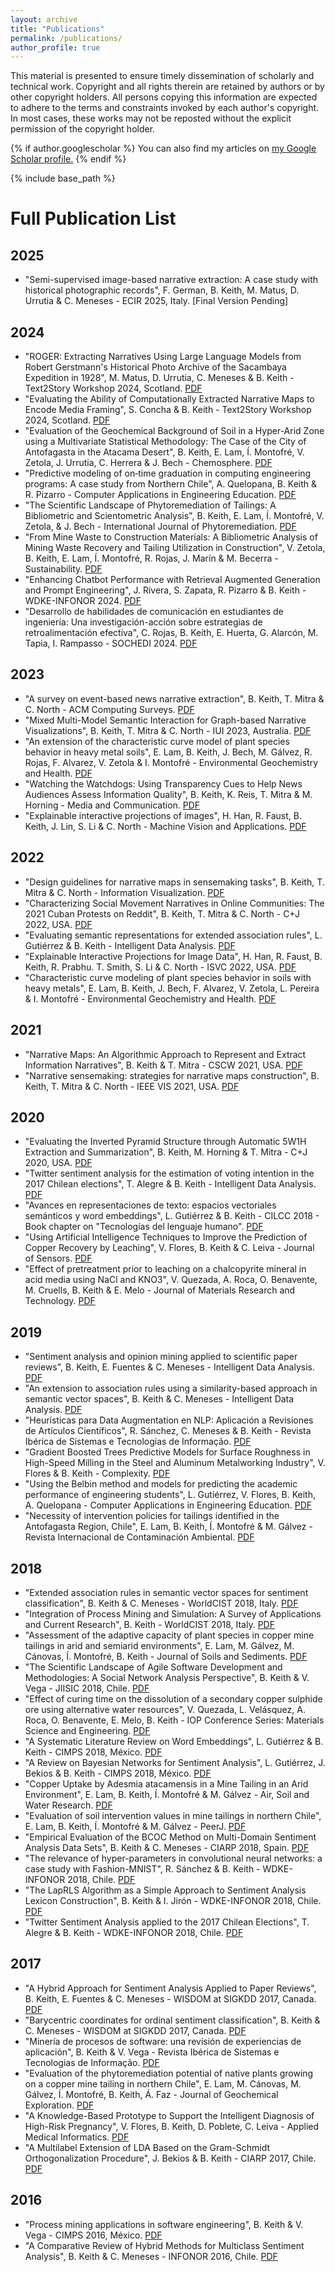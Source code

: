 ```yaml
---
layout: archive
title: "Publications"
permalink: /publications/
author_profile: true
---
```


This material is presented to ensure timely dissemination of scholarly and technical work. Copyright and all rights therein are retained by authors or by other copyright holders. All persons copying this information are expected to adhere to the terms and constraints invoked by each author's copyright. In most cases, these works may not be reposted without the explicit permission of the copyright holder. 

{% if author.googlescholar %}
  You can also find my articles on <u><a href="{{author.googlescholar}}">my Google Scholar profile</a>.</u>
{% endif %}

{% include base_path %}

# Full Publication List
## 2025
- "Semi-supervised image-based narrative extraction: A case study with historical photographic records", F. German, B. Keith, M. Matus, D. Urrutia & C. Meneses - ECIR 2025, Italy. [Final Version Pending]

## 2024
- "ROGER: Extracting Narratives Using Large Language Models from Robert Gerstmann's Historical Photo Archive of the Sacambaya Expedition in 1928", M. Matus, D. Urrutia, C. Meneses & B. Keith - Text2Story Workshop 2024, Scotland. [PDF](http://briankeithn.github.io/files/2024_ROGER.pdf)
- "Evaluating the Ability of Computationally Extracted Narrative Maps to Encode Media Framing", S. Concha & B. Keith - Text2Story Workshop 2024, Scotland. [PDF](http://briankeithn.github.io/files/2024_Framing.pdf)
- "Evaluation of the Geochemical Background of Soil in a Hyper-Arid Zone using a Multivariate Statistical Methodology: The Case of the City of Antofagasta in the Atacama Desert", B. Keith, E. Lam, Í. Montofré, V. Zetola, J. Urrutia, C. Herrera & J. Bech - Chemosphere. [PDF](http://briankeithn.github.io/files/2024_Chemosphere.pdf)
- "Predictive modeling of on‐time graduation in computing engineering programs: A case study from Northern Chile", A. Quelopana, B. Keith & R. Pizarro - Computer Applications in Engineering Education. [PDF](http://briankeithn.github.io/files/2024_CAE.pdf)
- "The Scientific Landscape of Phytoremediation of Tailings: A Bibliometric and Scientometric Analysis", B. Keith, E. Lam, Í. Montofré, V. Zetola, & J. Bech - 
International Journal of Phytoremediation. [PDF](http://briankeithn.github.io/files/2024_Tailings_Draft.pdf)
- "From Mine Waste to Construction Materials: A Bibliometric
Analysis of Mining Waste Recovery and Tailing Utilization
in Construction", V. Zetola, B. Keith, E. Lam, Í. Montofré, R. Rojas, J. Marín & M. Becerra - Sustainability. [PDF](http://briankeithn.github.io/files/2024_Sustainability.pdf)
- "Enhancing Chatbot Performance with Retrieval Augmented Generation and Prompt Engineering", J. Rivera, S. Zapata, R. Pizarro & B. Keith - WDKE-INFONOR 2024. [PDF](http://briankeithn.github.io/files/2024_Pignus.pdf)
- "Desarrollo de habilidades de comunicación en estudiantes de ingeniería: Una investigación-acción sobre estrategias de retroalimentación efectiva", C. Rojas, B. Keith, E. Huerta, G. Alarcón, M. Tapia, I. Rampasso - SOCHEDI 2024. [PDF](http://briankeithn.github.io/files/2024_SOCHEDI.pdf)

## 2023
- "A survey on event-based news narrative extraction", B. Keith, T. Mitra & C. North - ACM Computing Surveys. [PDF](http://briankeithn.github.io/files/2023_CSUR.pdf)
- "Mixed Multi-Model Semantic Interaction for Graph-based Narrative Visualizations", B. Keith, T. Mitra & C. North - IUI 2023, Australia. [PDF](http://briankeithn.github.io/files/2023_IUI.pdf)
- "An extension of the characteristic curve model of plant species behavior in heavy metal soils", E. Lam, B. Keith, J. Bech, M. Gálvez, R. Rojas, F. Alvarez, V. Zetola & I. Montofré - Environmental Geochemistry and Health. [PDF](http://briankeithn.github.io/files/2023_Curves.pdf)
- "Watching the Watchdogs: Using Transparency Cues to Help News Audiences Assess Information Quality", B. Keith, K. Reis, T. Mitra & M. Horning - Media and Communication. [PDF](http://briankeithn.github.io/files/2023_MaC.pdf)
- "Explainable interactive projections of images", H. Han, R. Faust, B. Keith, J. Lin, S. Li & C. North - Machine Vision and Applications. [PDF](http://briankeithn.github.io/files/2023_MVA.pdf)

## 2022
- "Design guidelines for narrative maps in sensemaking tasks", B. Keith, T. Mitra & C. North - Information Visualization. [PDF](http://briankeithn.github.io/files/2022_InfoVis.pdf)
- "Characterizing Social Movement Narratives in Online Communities: The 2021 Cuban Protests on Reddit", B. Keith, T. Mitra & C. North - C+J 2022, USA. [PDF](http://briankeithn.github.io/files/2022_CJ.pdf)
- "Evaluating semantic representations for extended association rules", L. Gutiérrez & B. Keith - Intelligent Data Analysis.  [PDF](http://briankeithn.github.io/files/2022_AR_SVS.pdf)
- "Explainable Interactive Projections for Image Data", H. Han, R. Faust, B. Keith, R. Prabhu. T. Smith, S. Li & C. North - ISVC 2022, USA. [PDF](http://briankeithn.github.io/files/2022_ISVC.pdf) 
- "Characteristic curve modeling of plant species behavior in soils with heavy metals", E. Lam, B. Keith, J. Bech, F. Alvarez, V. Zetola, L. Pereira & I. Montofré - Environmental Geochemistry and Health. [PDF](http://briankeithn.github.io/files/2022_Curves.pdf)

## 2021
- "Narrative Maps: An Algorithmic Approach to Represent and Extract Information Narratives", B. Keith & T. Mitra - CSCW 2021, USA. [PDF](http://briankeithn.github.io/files/2021_CSCW.pdf)
- "Narrative sensemaking: strategies for narrative maps construction", B. Keith, T. Mitra & C. North - IEEE VIS 2021, USA. [PDF](http://briankeithn.github.io/files/2021_VIS.pdf)

## 2020
- "Evaluating the Inverted Pyramid Structure through Automatic 5W1H Extraction and Summarization", B. Keith, M. Horning & T. Mitra - C+J 2020, USA. [PDF](http://briankeithn.github.io/files/2020_CJ.pdf)
- "Twitter sentiment analysis for the estimation of voting intention in the 2017 Chilean elections", T. Alegre & B. Keith - Intelligent Data Analysis. [PDF](http://briankeithn.github.io/files/2020_IDA_TAS_Final.pdf)
- "Avances en representaciones de texto: espacios vectoriales semánticos y word embeddings", L. Gutiérrez & B. Keith - CILCC 2018 - Book chapter on "Tecnologías del lenguaje humano". [PDF](http://briankeithn.github.io/files/2020_TLH.pdf)
- "Using Artificial Intelligence Techniques to Improve the Prediction of Copper Recovery by Leaching", V. Flores, B. Keith & C. Leiva - Journal of Sensors. [PDF](http://briankeithn.github.io/files/2020_Sensors.pdf)
- "Effect of pretreatment prior to leaching on a chalcopyrite mineral in acid media using NaCl and KNO3", V. Quezada, A. Roca, O. Benavente, M. Cruells, B. Keith & E. Melo - Journal of Materials Research and Technology. [PDF](http://briankeithn.github.io/files/2020_Materials.pdf)

## 2019
- "Sentiment analysis and opinion mining applied to scientific paper reviews", B. Keith, E. Fuentes & C. Meneses - Intelligent Data Analysis. [PDF](http://briankeithn.github.io/files/2019_IDA_Reviews.pdf)
- "An extension to association rules using a similarity-based approach in semantic vector spaces", B. Keith & C. Meneses - Intelligent Data Analysis. [PDF](http://briankeithn.github.io/files/2019_IDA_AR_SVS.pdf)
- "Heurísticas para Data Augmentation en NLP: Aplicación a Revisiones de Artículos Científicos", R. Sánchez, C. Meneses & B. Keith - Revista Ibérica de Sistemas e Tecnologias de Informação. [PDF](http://briankeithn.github.io/files/2019_RISTI.pdf)
- "Gradient Boosted Trees Predictive Models for Surface Roughness in High-Speed Milling in the Steel and Aluminum Metalworking Industry", V. Flores & B. Keith - Complexity. [PDF](http://briankeithn.github.io/files/2019_Complexity.pdf)
- "Using the Belbin method and models for predicting the academic performance of engineering students", L. Gutiérrez, V. Flores, B. Keith, A. Quelopana - Computer Applications in Engineering Education. [PDF](http://briankeithn.github.io/files/2019_CAE.pdf)
- "Necessity of intervention policies for tailings identified in the Antofagasta Region, Chile", E. Lam, B. Keith, Í. Montofré & M. Gálvez - Revista Internacional de Contaminación Ambiental. [PDF](http://briankeithn.github.io/files/2019_RICA.pdf)

## 2018
- "Extended association rules in semantic vector spaces for sentiment classification", B. Keith & C. Meneses - WorldCIST 2018, Italy. [PDF](http://briankeithn.github.io/files/2018_AR_SVS.pdf)
- "Integration of Process Mining and Simulation: A Survey of Applications and Current Research", B. Keith - WorldCIST 2018, Italy. [PDF](http://briankeithn.github.io/files/2018_WorldCIST_ProM.pdf)
- "Assessment of the adaptive capacity of plant species in copper mine tailings in arid and semiarid environments", E. Lam, M. Gálvez, M. Cánovas, Í. Montofré, B. Keith - Journal of Soils and Sediments. [PDF](http://briankeithn.github.io/files/2018_Soils.pdf)
- "The Scientific Landscape of Agile Software Development and Methodologies: A Social Network Analysis Perspective", B. Keith & V. Vega - JIISIC 2018, Chile. [PDF](http://briankeithn.github.io/files/2018_JIISIC.pdf)
- "Effect of curing time on the dissolution of a secondary copper sulphide ore using alternative water resources", V. Quezada, L. Velásquez, A. Roca, O. Benavente, E. Melo, B. Keith - IOP Conference Series: Materials Science and Engineering. [PDF](http://briankeithn.github.io/files/2018_IOP.pdf)
- "A Systematic Literature Review on Word Embeddings", L. Gutiérrez & B. Keith - CIMPS 2018, México. [PDF](http://briankeithn.github.io/files/2018_CIMPS_Embeddings.pdf)
- "A Review on Bayesian Networks for Sentiment Analysis", L. Gutiérrez, J. Bekios & B. Keith - CIMPS 2018, México. [PDF](http://briankeithn.github.io/files/2018_CIMPS_Bayes.pdf)
- "Copper Uptake by Adesmia atacamensis in a Mine Tailing in an Arid Environment", E. Lam, B. Keith, Í. Montofré & M. Gálvez - Air, Soil and Water Research. [PDF](http://briankeithn.github.io/files/2018_ASW.pdf)
- "Evaluation of soil intervention values in mine tailings in northern Chile", E. Lam, B. Keith, Í. Montofré & M. Gálvez - PeerJ. [PDF](http://briankeithn.github.io/files/2018_PeerJ.pdf)
- "Empirical Evaluation of the BCOC Method on Multi-Domain Sentiment Analysis Data Sets", B. Keith & C. Meneses - CIARP 2018, Spain. [PDF](http://briankeithn.github.io/files/2018_CIARP.pdf)
- "The relevance of hyper-parameters in convolutional neural networks: a case study with Fashion-MNIST", R. Sánchez & B. Keith - WDKE-INFONOR 2018, Chile. [PDF](http://briankeithn.github.io/files/2018_WDKE_MNIST.pdf)
- "The LapRLS Algorithm as a Simple Approach to Sentiment Analysis Lexicon Construction", B. Keith & I. Jirón - WDKE-INFONOR 2018, Chile. [PDF](http://briankeithn.github.io/files/2018_WDKE_LapRLS.pdf)
- "Twitter Sentiment Analysis applied to the 2017 Chilean Elections", T. Alegre & B. Keith - WDKE-INFONOR 2018, Chile. [PDF](http://briankeithn.github.io/files/2018_WDKE_Elections.pdf)

## 2017
- "A Hybrid Approach for Sentiment Analysis Applied to Paper Reviews", B. Keith, E. Fuentes & C. Meneses - WISDOM at SIGKDD 2017, Canada. [PDF](http://briankeithn.github.io/files/2017_WISDOM_Reviews.pdf)
- "Barycentric coordinates for ordinal sentiment classification", B. Keith & C. Meneses - WISDOM at SIGKDD 2017, Canada. [PDF](http://briankeithn.github.io/files/2017_WISDOM_BCOC.pdf)
- "Minería de procesos de software: una revisión de experiencias de aplicación", B. Keith & V. Vega - Revista Ibérica de Sistemas e Tecnologias de Informação. [PDF](http://briankeithn.github.io/files/2017_RISTI.pdf)
- "Evaluation of the phytoremediation potential of native plants growing on a copper mine tailing in northern Chile", E. Lam, M. Cánovas, M. Gálvez, Í. Montofré, B. Keith, Á. Faz - Journal of Geochemical Exploration. [PDF](http://briankeithn.github.io/files/2017_Geochemical.pdf)
- "A Knowledge-Based Prototype to Support the Intelligent Diagnosis of High-Risk Pregnancy", V. Flores, B. Keith, D. Poblete, C. Leiva - Applied Medical Informatics. [PDF](http://briankeithn.github.io/files/2017_Medical.pdf)
- "A Multilabel Extension of LDA Based on the Gram-Schmidt Orthogonalization Procedure", J. Bekios & B. Keith - CIARP 2017, Chile. [PDF](http://briankeithn.github.io/files/2017_CIARP.pdf)

## 2016
- "Process mining applications in software engineering", B. Keith & V. Vega - CIMPS 2016, México. [PDF](http://briankeithn.github.io/files/2016_CIMPS.pdf)
- "A Comparative Review of Hybrid Methods for Multiclass Sentiment Analysis", B. Keith & C. Meneses - INFONOR 2016, Chile. [PDF](http://briankeithn.github.io/files/2016_INFONOR.pdf)

